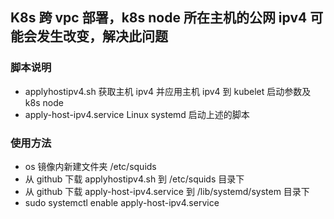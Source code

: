 ## K8s 跨 vpc 部署，k8s node 所在主机的公网 ipv4 可能会发生改变，解决此问题

### 脚本说明
- applyhostipv4.sh 获取主机 ipv4 并应用主机 ipv4 到 kubelet 启动参数及 k8s node
- apply-host-ipv4.service Linux systemd 启动上述的脚本

### 使用方法
- os 镜像内新建文件夹 /etc/squids
- 从 github 下载 applyhostipv4.sh 到 /etc/squids 目录下
- 从 github 下载 apply-host-ipv4.service 到 /lib/systemd/system 目录下
- sudo systemctl enable apply-host-ipv4.service

